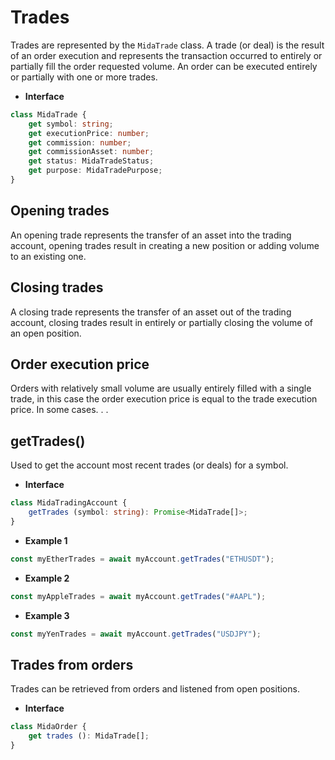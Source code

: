 # Trades
Trades are represented by the `MidaTrade` class.
A trade (or deal) is the result of an order execution and represents the transaction
occurred to entirely or partially fill the order requested volume. An order can be executed entirely
or partially with one or more trades.

- **Interface**
```typescript
class MidaTrade {
    get symbol: string;
    get executionPrice: number;
    get commission: number;
    get commissionAsset: number;
    get status: MidaTradeStatus;
    get purpose: MidaTradePurpose;
}
```

## Opening trades
An opening trade represents the transfer of an asset into the trading account, opening trades
result in creating a new position or adding volume to an existing one.

## Closing trades
A closing trade represents the transfer of an asset out of the trading account, closing trades
result in entirely or partially closing the volume of an open position.

## Order execution price
Orders with relatively small volume are usually entirely filled with a single trade, in this case
the order execution price is equal to the trade execution price. In some cases. . .

## getTrades()
Used to get the account most recent trades (or deals) for a symbol.

- **Interface**
```typescript
class MidaTradingAccount {
    getTrades (symbol: string): Promise<MidaTrade[]>;
}
```
- **Example 1**
```javascript
const myEtherTrades = await myAccount.getTrades("ETHUSDT");
```
- **Example 2**
```javascript
const myAppleTrades = await myAccount.getTrades("#AAPL");
```
- **Example 3**
```javascript
const myYenTrades = await myAccount.getTrades("USDJPY");
```

## Trades from orders
Trades can be retrieved from orders and listened from open positions.

- **Interface**
```typescript
class MidaOrder {
    get trades (): MidaTrade[];
}
```
